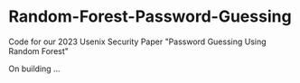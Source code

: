 # Random-Forest-Password-Guessing
Code for our 2023 Usenix Security Paper "Password Guessing Using Random Forest"

On building ...
